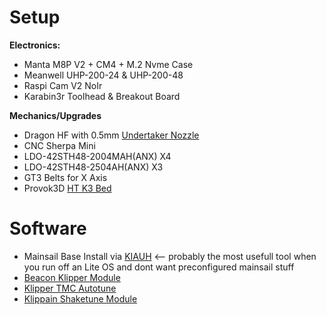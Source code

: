 # Setup
**Electronics:**
- Manta M8P V2 + CM4 + M.2 Nvme Case
- Meanwell UHP-200-24 & UHP-200-48
- Raspi Cam V2 NoIr
- Karabin3r Toolhead & Breakout Board

**Mechanics/Upgrades**
- Dragon HF with 0.5mm [Undertaker Nozzle](https://alchemy3d.de/de/products/undertaker-tc-nozzle-by-west3d?variant=45044337574154)
- CNC Sherpa Mini
- LDO-42STH48-2004MAH(ANX) X4
- LDO-42STH48-2504AH(ANX) X3
- GT3 Belts for X Axis
- Provok3D [HT K3 Bed](https://provok3d.com/product/annex-bed-system)

# Software

- Mainsail Base Install via [KIAUH](https://github.com/dw-0/kiauh) <-- probably the most usefull tool when you run off an Lite OS and dont want preconfigured mainsail stuff
- [Beacon Klipper Module](https://docs.beacon3d.com/quickstart/)
- [Klipper TMC Autotune](https://github.com/andrewmcgr/klipper_tmc_autotune)
- [Klippain Shaketune Module](https://github.com/Frix-x/klippain-shaketune)
  
